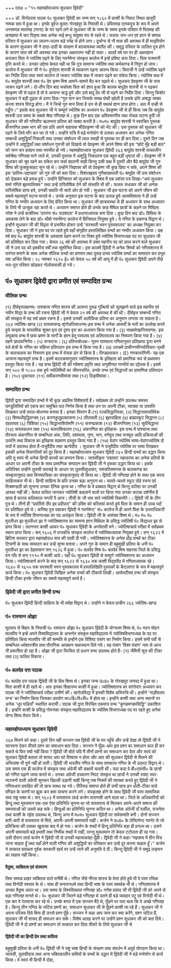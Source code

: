 +++
title = "१५ महामहोपाध्याय सुधाकर द्विवेदी"

+++
डॉ. विनोदराव पाठक
पं० सुधाकर द्विवेदी का जन्म सन् १८६० में काशी के निकट स्थित खजुरी नामक ग्राम में हुआ था। इनके पूर्वज मूलतः गोरखपुर के निवासी थे। प्रपितामह दत्तकपुत्र के रूप में अपने धनसम्पन्न मातामह (नाना) के घर रहने लगे थे सुधाकर जी के जन्म के समय इनके परिवार में पितामह की छत्रछाया में चार पितृव्य तथा अनेक भाई बन्धु संयुक्त रुप से रहते थे। फलतः जन-धन एवं ज्ञान से सम्पन्न परिवार में सुधाकर का लालन-पालन बड़े स्नेह से होने लगा। दुर्भाग्य से नौ मास की अवस्था में ही मातृवियोग के कारण सुधाकर जी ने दादा-दादी के संरक्षण में बाल्यावस्था व्यतीत की। समृद्ध परिवार के लालित पुत्र होने के कारण सात वर्ष की अवस्था तक इनका अक्षरारम्भ नहीं हो सका। आठवें वर्ष घर पर ही अक्षरज्ञान कराकर पिता ने ज्योतिष पढ़ने के लिए गवर्नमेन्ट संस्कृत कालेज में इन्हें प्रविष्ट करा दिया। पिता यजमानी वृत्ति करते थे। उनका उद्देश्य केवल यही था कि पुत्र सामान्य ज्योतिष तथा कर्मकाण्ड में निपुण हो जाय।
कालेज में सुधाकर जी ने पं० दुर्गादत्त शास्त्री से व्याकरण पढ़ना आरम्भ किया। पिताजी ने उन्हें ज्योतिष पढ़ने का निर्देश दिया तथा स्वयं कालेज ले जाकर ज्योतिष कक्ष में जाकर पढ़ने का संकेत किया। ज्योतिष कक्ष में पं० बापूदेव शास्त्री तथा पं० देव कृष्ण मिश्र आमने-सामने बैठ कर पढ़ाते थे। सुधाकर देवकृष्ण जी के पास जाकर पढ़ने लगे। दो-तीन दिन बाद चर्चावश पिता को ज्ञात हुआ कि बालक बापूदेव शास्त्री से न पढ़कर देवकृष्ण जी से पढ़ता है तो वे अत्यन्त क्रद्ध हुये और उसे बापू देव जी से पढ़ने का निर्देश दिया। किन्तु किशोर सुधाकर ने बड़ी दृढ़ता से उत्तर दिया-“गुरु मान कर जिसके समक्ष पोथी खोली है उसके प्रति अश्रद्धा व्यक्त करना शास्त्र विरुद्ध होगा। मैं ने जिन्हें गुरु मान लिया है उन से ही यथार्थ ज्ञान प्राप्त होगा। अतः मैं उन्ही से पढूँगा।" इसके बाद सुधाकर जी ने सम्पूर्ण ज्योतिष का अध्ययन पं० देवकृष्ण जी से ही किया जब कि बापूदेव शास्त्री उस समय के सबसे श्रेष्ठ गणितज्ञ थे।
कुछ दिन बाद एक अविस्मरणीय तथा रोचक घटना हुयी जो सुधाकर जी की गणितीय ऋतम्भरा प्रतिभा को व्यक्त करती है। म०म० बापूदेव शास्त्री ने स्वरचित पुस्तक बीजगणित प्रथम भाग की एक प्रति अपने सहायक श्रीदेवकृष्ण जी को भेंट की। उस पुस्तक को सुधाकर जी पढ़ने के लिये माँग कर घर ले गये। उन्होंने रात्रि में बड़े मनोयोग से उसका अध्ययन कर अनेक गणित सम्बन्धी अशुद्धियाँ निकाली तथा उनका संशोधन भी लाल स्याही से पुस्तक पर ही कर दिया। दूसरे दिन जब उन्होंने वे अशुद्धियाँ तथा संशोधन गुरुजी को दिखाये तो देवकृष्ण जी अपने शिष्य की इस “छोटे मुँह बड़ी बात" को जान कर हतप्रभ तथा भयभीत हो गये।
महामहोपाध्याय सुधाकर द्विवेदी
२६३ बापूदेव शास्त्री तत्कालीन सर्वश्रेष्ठ गणितज्ञ माने जाते थे, उनकी पुस्तक में अशुद्धि निकालना एक बहुत बड़ी धृष्टता थी। देवकृष्ण जी ने सुधाकर को चुप रहने का संकेत कर चर्चा बदलनी चाही किन्तु उसी कक्ष में दूसरी और बैठे बापूदेव जी गुरु शिष्य की फुसफुसाहट सुन रहे थे। उन्होंने जिज्ञासा की तो देवकृष्ण जी कुछ छिपा न सके, अपने शिष्य की इस 'प्रातिभ-उद्दण्डता' को गुरु जी को बता दिया। विशालहृदय गुणैकपक्षपाती पं० बापूदेव जी उस संशोधन को देखकर बड़े प्रसन्न हुये। उन्होंने प्रिन्सिपल को सुधाकर के विषय में एक प्रशंसा पत्र लिखा-“अयं सुधाकर शर्मा गणिते बृहस्पतिसमः" तथा उन्हें पारितोषिक देने की संस्तति भी की। फलतः सधाकर जी को अनेक पारितोषिक प्राप्य हये, उनकी ख्याति भी चारों ओर हो गयी। सुधाकर जी इस घटना को अपने जीवन की सबसे महत्वपूर्ण घटना मानते थे। उनके अनुसार इस घटना के बाद उत्पन्न हुये आत्मविश्वास ने ही उन्हें गणित के गम्भीर अध्ययन के लिए प्रेरित किया था।
सुधाकर जी छात्रावस्था से ही अध्ययन के साथ अध्यापन के लिये भी उत्सुक रहा करते थे। अध्ययन समाप्त होते ही उनके कछ मैथिल छात्रों के कहने पर मिथिला नरेश ने उन्हें काशीस्थ 'दरभंगा सं० पाठशाला' में प्रधानाध्यापक बना दिया। कुछ दिन बाद डॉ० ग्रिफिथ के अवकाश लेने के बाद डॉ० थीबो गवर्नमेन्ट कालेज में प्रिन्सिपल नियुक्त हुये। ये गणित के प्रकाण्ड विद्वान थे। इन्होंने सुधाकर जी की विद्वता से प्रभावित होकर उन्हें 'सरस्वती भवन पुस्तकालय' का अध्यक्ष नियुक्त कर दिया। सुधाकर जी ने इस पद पर रहते हुये वहाँ संगृहीत हस्तलिखित ग्रन्थों का गम्भीर अध्ययन किया। छह वर्ष बाद पं० बापूदेव शास्त्री के अवकाश ग्रहण करने पर रिक्त हुये ज्योतिष विभागाध्यक्ष पद पर सुधाकर जी को प्रतिष्ठित कर दिया गया। केवल २६ वर्ष की अवस्था में उक्त महनीय पद को प्राप्त करने वाले सुधाकर जी ने उस पद को इक्कीस वर्षों तक सुशोभित किया। इस कालमें द्विवेदी ने अनेक शिष्यों को गणितशास्त्र में पारंगत बनाने के साथ अनेक मौलिक ग्रन्थों का प्रणयन तथा दुरूह प्राच्य ज्योतिष ग्रन्थों का सम्पादन कर प्रभूत यश अर्जित किया। २८ नवम्बर १६१० ई० को केवल ५० वर्ष की आयु में ही पं० सुधाकर द्विवेदी अपने पीछे भरा-पूरा परिवार छोड़कर गोलोकवासी हो गये।
## पं० सुधाकर द्विवेदी द्वारा प्रणीत एवं सम्पादित ग्रन्थ
### मौलिक ग्रन्थ
(१) दीर्घवृत्तलक्षणम्- पाश्चात्य गणित शास्त्र की अत्यन्त दुरूह गुत्थियों को सुलझाने वाले इस महनीय एवं नवीन विद्या के ग्रन्थ की रचना द्विवेदी जी ने केवल २१ वर्ष की अवस्था में की थी। दीर्घवृत्त सम्बन्धी गणित की संस्कृत में यह सर्व प्रथम रचना है। इससे उनकी अलौकिक प्रतिभा का अनुमान लगाया जा सकता है।
२६४
ज्योतिष-खण्ड
(२) वास्तवचन्द्र-शृंगोन्नतिसाधनम्-इस ग्रन्थ में अनेक आचर्यों के मतों का उल्लेख करते हुये चन्द्रमा के वास्तविक शुक्ल वृत्त एवं दृश्य वृत्त का अध्ययन किया गया है। (३) भाभ्रमरेखानिरूपणम्- इस लघुकाय ग्रन्थ में छया भ्रमण के मार्गों के ज्ञान हेतु परवलय एवं अतिपरवलय का निरूपण किया गया है। (४) ग्रहणे छादकनिर्णयः। (५) यन्त्रराजः। (६) प्रतिभाबोधकः- नूतन पाश्चात्य गणितानुसर प्रतिछाया द्वारा बनने वले क्षेत्रों के गणित का संक्षिप्त प्रतिपादन इस ग्रन्थ में किया गया है। (७) धराभ्रमे प्राचीननवीनयोर्विचारः-पृथ्वी के चलाचलत्व का निरूपण इस ग्रन्थ में रोचक ढंग से किया है।
पिण्डप्रभाकरः। (E) गणकतरंगिणी- यह एक अत्यन्त महत्वपूर्ण ग्रन्थ है। इसमें कालक्रमानुसार ज्योतिषशास्त्र
के इतिहास को प्रमाणिक रूप से प्रथमवार प्रस्तुत किया गया है। यह ग्रन्थ द्विवेदी जी की गवेषणा प्रवृत्ति तथा अनुशीनल गाम्भीर्य का द्योतक है। इसमें सन् ५०० से १८०० तक हुये ज्योतिषियों का जीवनचरित, उनके ग्रन्थ एवं सिद्धान्तों का प्रामाणिक प्रतिपादन है। (१०) धुचरचारः (११) समीकरणमीमांसा तथा (१२) दिङ्मीमांसा।
### सम्पादित ग्रन्थ
द्विवेदी द्वारा सम्पादित ग्रन्थों में भी कुछ अप्रतिम विशेषतायें हैं। सर्वप्रथम तो उन्होंने उपलब्ध समस्त पाण्डुलिपियों को एकत्र कर समुचित पाठ निर्णय किया है तथा उन पर अपनी टीका, व्याख्या या उपपत्ति लिखकर उन्हें सरल-बोधगम्य बनाया है। इनका विवरण हैं-(१) पञ्चसिद्धान्तिका, (२) सिद्धान्ततत्वविवेक (३) शिष्यधीवृद्धितन्त्रम् (४) करणकुतूहलवासना (५) लीलावती (६) बृहत्संहिता (७) ब्राह्मस्फुट सिद्धान्त (८) ग्रहलाघव (६) त्रिंशिका (१०) सिद्धान्तशिरोमणि (११) करणप्रकाश (१२) बीजगणितम् (१३) सूर्यसिद्धान्त (१४) चनलकलन तथा (१५) चलराशिकलन (१६) अंकगणित का इतिहास- इस ग्रन्थ में पाश्चात्य तथा पौरस्त्य अंकगणित से सम्बन्धित अंक, लिपि, दशमलव, गुणा, भाग, वर्गमूल तथा घनमूल आदि प्रक्रियाओं की उत्पत्ति तथा विकास का इतिहास सप्रमाण प्रस्तुत किया गया हैं। (१७) वेदांग ज्योतिष भाष्य-वेदांगज्योतिष दो रूपों में उपलब्ध होता हैं-यजुर्वेदीय तथा ऋग्वेदीय । सुधाकर जी ने यजुर्वेदीय ज्योतिष पर भाष्य लिखकर इसकी अनेक विसगतियों को दूर किया हैं।
महामहोपाध्याय सुधाकर द्विवेदी
२६५ हिन्दी ग्रन्थों का उद्धार किया अपि तु स्वयं भी अनेक हिन्दी काव्यों का प्रणयन किया। जायसीकृत 'पद्मावत' महाकाव्य का अनेक प्रतियों के आधार पर अपनी टीका के साथ प्रामाणिक सम्पादन कर द्विवेदी जी ने इसका उद्धार किया था। इसके अतिरिक्त उन्होंने तुलसी सतसई के आधार पर तुलसीसुधाकर, रामचरितमानस के बालकाण्ड का संस्कृतानुवाद तथा विनयपत्रिका का संस्कृतानुवाद भी किया था।
द्विवेदी जी गणितज्ञ होने के साथ एक सरस साहित्यकार भी थे। हिन्दी साहित्य के प्रति उनका बड़ा अनुराग था। चलते-चलते स्फुट दोहे रचना एवं मित्रमण्डली को सुनाना उनका दैनिक कृत्य था। गणित के वे प्रख्यात विद्वान् थे किन्तु फलित पर उनकी आस्था नहीं थीं। केवल फलित जानकर ज्योतिषी कहलाने वालों पर किया गया उनका कटाक्ष दर्शनीय है
छाया है कराल कलिकाल जगती पै आज।
तीसी के जौ भाव सारे ज्योतिषी विकायेंगे।। द्विवेदी जी के तीन पुत्र थे। तीनों ही “प्रवर्तितो दीप इव प्रदीपात्” की उक्ति को चरितार्थ करते हुये पिता के समान ही उच्च पदों पर प्रतिष्ठित हुये थे। कनिष्ठ पुत्र पद्माकर द्विवेदी ने गवर्नमेन्ट' सं० कालेज में ही अपने पिता के उत्तराधिकारी के रूप में
ज्योतिष विभागाध्यक्ष का पद अलंकृत किया। द्विवेदी जी के असंख्य शिष्य थे।
म० म० पं० मुरलीधर झा
मुरलीधर झा ने ज्योतिषशास्त्र का सामन्य ज्ञान मिथिला के प्रसिद्ध ज्योतिषी पं० विद्याधर झा से प्राप्त किया। तदनन्तर काशी आकर पं० सुधाकर द्विवेदी के अन्तेवासी बने। ज्योतिषाचार्य परीक्षा में सर्वप्रथम स्थान प्राप्त किया। सन् १६०६ में राजकीय संस्कृत कालेज में ज्योतिषाध्यापक नियुक्त हुये। सन् १६२२ में ब्रिटिश सरकार द्वारा महामहोपाध याय की पदवी दी गयी। ज्योतिषशास्त्र के अनेक प्रौढ़ ग्रन्थों का टीका टिप्पणी के साथ सम्पादन कर उन्हें सुगम बनाया। अपने गुरु के समान ही बहुमुखी प्रतिभा के धनी पं० मुरलीधर झा का देहावसान सन् १६२६ में हुआ।
पं० बलदेव मिश्र
पं० बलदेव मिश्र सहरसा जिले के प्रसिद्ध वन गाँव से सन् १९१० में काशी आये। यहाँ पं० सुधाकर द्विवेदी से सम्पूर्ण ज्योतिषशास्त्र का अध्ययन किया। ज्योतिषाचार्य करने के बाद सन् १६२२ से १६३० तक काशी विद्यापीठ में गणिताध्यापक रहे। १६४० से १६५५ तक सरस्वती भवन पुस्तकालय में हस्तलिखिति पुस्तकों के कैटलागर के रूप में महत्वपूर्ण कार्य किया। पं० सुधाकर द्विवेदी लिखित अनेक ग्रन्थों की टीकायें लिखी। आर्यभटीयम् ग्रन्थ की संस्कृत हिन्दी टीका इनके जीवन का सबसे महत्वपूर्ण कार्य है।
### द्विवेदी जी द्वारा प्रणीत हिन्दी ग्रन्थ
पं० सुधाकर द्विवेदी हिन्दी साहित्य के भी मर्मज्ञ विद्वान् थे। उन्होंने न केवल प्राचीन
२६६
ज्योतिष-खण्ड
### पं० रामयत्न ओझा
मूलरूप से बिहार के निवासी पं० रामयत्न ओझा पं० सुधाकर द्विवेदी के योग्यतम शिष्य थे, पं० मदन मोहन मालवीय ने इन्हें अपने विश्वविद्यालय के अन्तर्गत संस्कृत महाविद्यालय में ज्योतिषविभागाध्यक्ष के पद पर प्रतिष्ठित किया मालवीय जी की सम्मति से इन्होंने एक विशिष्ट पंचांग का निर्माण किया। इसमें सभी पर्वो से सम्बन्धित धर्मशास्त्रीय तथा पौराणिक आख्यान यथास्थान दिये गये। यह पंचांग ‘विश्व पंचांग' नाम से आज भी प्रकाशित हो रहा है। ओझा जी द्वारा विरचित दो प्रधान ग्रन्थ उपलब्ध होते हैं- (१) जैमिनी सूत्र की टीका तथा (२) फलित विकास।
### पं० बलदेव दत्त पाठक
पं० बलदेव दत्त पाठक द्विवेदी जी के प्रिय शिष्य थे। इनका जन्म उ०प्र० के गोरखपुर जनपद में हुआ था। पिता काशी में ही रहते थे। अतः इनका शिक्षारम्भ काशी में हुआ। ज्योतिषशास्त्र का सांगोपांग अध्ययन कर पाठक जी ने ज्योतिषाचार्य परीक्षा उत्तीर्ण की। खगोलविद्या में इनकी विशेष अभिरुचि थी। इन्होंने 'नाड़ीवलय यन्त्र' का निर्माण किया जिसका उपयोग का०हि०वि०वि० में होता था। इन्होंने काशी तथा अन्य स्थानों पर अनेक 'धूप घड़ियाँ' स्थापित करायीं। पाठक जी द्वारा विरचित एकमात्र ग्रन्थ “कुण्डमण्डपसिद्धि" प्रकाशित है। इन्होंने काशी के प्रसिद्ध गोयनका संस्कृत महाविद्यालय के ज्योतिष विभागाध्यक्ष पद पर रहते हुए अनेक योग्य शिष्य तैयार किये।
### महामहोपाध्याय सुधाकर द्विवेदी
२६७ मिलने को कहा। दूसरे दिन वही सज्जन जब द्विवेदी जी के घर पहुँचे और उन्हें देखा तो द्विवेदी जी ने सान्त्वना देकर तीसरे प्रश्न का समाधान बता दिया। सज्जन ने पूँछा-आप इस प्रश्न का समाधान कल ही कर सकते थे फिर क्यों नहीं किया ? द्विवेदी जी बोले यदि मैं तीनों प्रश्नों का समाधान कर देता और स्वयं को सुधाकर द्विवेदी बताता तो शायद आप को विश्वास न होता और आप की सुधाकर द्विवेदी से मिलने की अभिलाषा भी पूर्ण नहीं हो पाती।
द्विवेदी जी भारतीय गणित के साथ पाश्चात्य गणित के भी उद्भट विद्वान् थे। उस समय एक ही कालेज में संस्कृत तथा अंग्रेजी की कक्षायें चलती थीं। यदा कदा वे बी०एससी० के छात्रों को गणित पढ़ाने जाया करते थे। उनका अंग्रेजी उच्चारण निपट संस्कृत था छात्रों ने उनकी स्पष्ट स्वर-व्यञ्जनों वाली अंग्रेजी सुनकर खिल्ली उड़ानी चाही किन्तु जब नियमों की व्याख्या करते हुए द्विवेदी जी ने गणितधारा प्रवाहित की तो छात्र स्तब्ध रह गये। पीरियड समाप्त होते ही सभी छात्र इन धोती-टीका वाले पण्डित के चरणों पर झुक कर क्षमा याचना करने लगे।
संस्कृतज्ञ होने के साथ द्विवेदी जी परम सामाजिक तथा राष्ट्र भक्त थे। सन् १६०३ में वायसराय लार्ड कर्जन वाराणसी आने वाला था। जिले के अधिकारियों को हिन्दू तथा मुस्लमान एक-एक ऐसा प्रतिनिधि चुनना था जो वायसराय से मिलकर अपने-अपने समाज की समस्याओं को उससे कह सके। हिन्दुओं का प्रतिनिधि चुनना कठिन था। अनेक अंग्रेजी दाँ वकील, राजनेता तथा काशी के रईस उपलब्ध थे, किन्तु अन्त में म०म० सुधाकर द्विवेदी पर सर्वसम्मति बनी। दोनों सज्जन बारी-बारी से वायसराय से मिले, अपनी-अपनी समस्यायें रखीं। कर्जन ने उ०प्र० के लेफ्टिमेन्ट गवर्नर से जो प्रतिक्रिया की उसका खुलासा बाद में हो गया। कर्जन के शब्दों में हिन्दू प्रतिनिधि बड़ा ही प्रगल्भ था। उसने अपनी समस्यायें बड़े प्रभावी तथा निर्भीक शब्दों में रखीं, परन्तु मुसलमान तो केवल टटोलता ही रह गया। उसी दौरान लार्ड कर्जन ने द्विवेदी जी से उनकी महत्वाकांक्षा पूँछी। द्विवेदी जी ने कहा-“महाशय में ग्रीन विच जाना चाहता हूँ तथा वहाँ होने वाली गणित की अशुद्धियों का परिष्कार कर उन्हें दूर करना चाहता हूँ।" कर्जन ने तत्काल प्रसन्नता पूर्वक सरकारी खर्च पर उन्हें जाने की अनुमति दे दी। किन्तु द्विवेदी जी ने समुद्र लङ्घन का साहस नहीं किया।
#### वैदुष्य, व्यक्तित्व एवं संस्मरण
तिमा सम्पन्न प्रखर व्यक्तित्व वाले मनीषी थे। गणित जैसे नीरस शास्त्र के वेत्ता होते हुये भी वे परम रसिक तथा विनोदी स्वभाव के थे। साथ ही सनातनधर्म तथा हिन्दी भाषा के परम समर्थक भी थे। गणितशास्त्र में उनका वैदुष्य अपार था। उस समय के विश्वविख्यात गणितज्ञ डॉ० गणेश प्रसाद जी भी द्विवेदी जी को अपने से बड़ा गणितज्ञ मानते थे।
पं० सुधाकर जी जितने बड़े गणितज्ञ थे उतने ही बड़े व्यवहार पटु एवं विनोदी भी थे। एक बार वे रेलयात्रा कर रहे थे। उनके बगल में एक सज्जन बैठे थे, पुँछने पर पता चला कि वे अच्छे गणितज्ञ है। किन्तु तीन गणित के जटिल प्रश्नों का, समाधान सुधाकर जी से पूँछने काशी जा रहे हैं। सुधाकर जी ने अपना परिचय दिये बिना ही उनसे प्रश्न पूँछे। सज्जन ने कहा आप जान कर क्या करेंगे, प्रश्न जटिल हैं, सुधाकर जी भी शायद ही समाधन कर सकें। विशेष आग्रह करने पर उन्हेंने प्रश्न सुधाकर जी को बता दिये। द्विवेदी जी ने दो प्रश्नों का समाधान तो तत्काल कर दिया तीसरे के लिये सुधाकर जी से
#### द्विवेदी जी का हिन्दी प्रेम तथा कवित्व
बहुमुखी प्रतिभा के धनी पं० द्विवेदी जी ने राष्ट्र भाषा हिन्दी के संरक्षण तथा संवर्धन में अपूर्व योगदान किया था। जायसी, तुलसीदास तथा अन्य भक्तिकालीन कवियों के ग्रन्थों के उद्धार में द्विवेदी जी ने बड़े मनोयोग से कार्य किया। वे स्वयं भी हिन्दी में दोहा,
